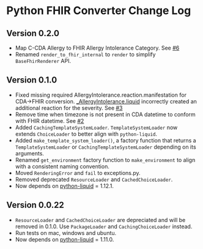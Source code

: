 # Python FHIR Converter Change Log

## Version 0.2.0
- Map C-CDA Allergy to FHIR Allergy Intolerance Category. See [#6](https://github.com/chaseastewart/fhir-converter/issues/6)
- Renamed `render_to_fhir_internal` to `render` to simplify `BaseFhirRenderer` API.

## Version 0.1.0
- Fixed missing required AllergyIntolerance.reaction.manifestation for CDA->FHIR conversion. [_AllergyIntolerance.liquid](https://github.com/chaseastewart/fhir-converter/blob/69ca8f81cade9a480e624e09bfa3c4aa1663a2bf/fhir_converter/templates/ccda/Resource/_AllergyIntolerance.liquid#L23) incorrectly created an additional reaction for the severity. See [#3](https://github.com/chaseastewart/fhir-converter/issues/3)
- Remove time when timezone is not present in CDA datetime to conform with FHIR datetime.  See [#2](https://github.com/chaseastewart/fhir-converter/issues/2)
- Added `CachingTemplateSystemLoader`. `TemplateSystemLoader` now extends `ChoiceLoader` to better align with `python-liquid`.
- Added `make_template_system_loader()`, a factory function that returns a `TemplateSystemLoader` or `CachingTemplateSystemLoader` depending on its arguments.
- Renamed `get_environment` factory function to `make_environment` to align with a consistent naming convention.
- Moved `RenderingError` and `fail` to exceptions.py.
- Removed deprecated `ResourceLoader` and `CachedChoiceLoader`. 
- Now depends on [python-liquid](https://pypi.org/project/python-liquid/) = 1.12.1.

## Version 0.0.22
- `ResourceLoader` and `CachedChoiceLoader` are depreciated and will be removed in 0.1.0. Use `PackageLoader` and `CachingChoiceLoader` instead.
- Run tests on mac, windows and ubuntu.
- Now depends on [python-liquid](https://pypi.org/project/python-liquid/) = 1.11.0.